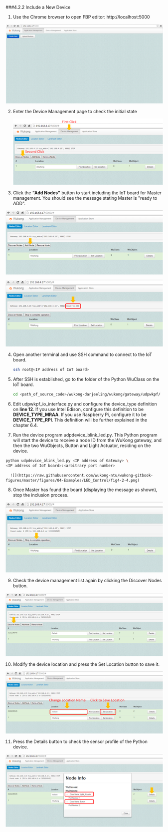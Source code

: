 ###4.2.2 Include a New Device

1. Use the Chrome browser to open FBP editor: http://localhost:5000  
  <!-- (Currently, only Chrome browser supports FBP editor)  -->
   
  ![](https://raw.githubusercontent.com/wukong-ntu/wukong-gitbook-figures/master/figures/04-Examples/LED_Control/19.png)

2. Enter the Device Management page to check the initial state  
        
   ![](https://raw.githubusercontent.com/wukong-ntu/wukong-gitbook-figures/master/figures/04-Examples/LED_Control/20.png)

3. Click the **"Add Nodes"** button to start including the IoT board for Master management. You should see the message stating Master is "ready to ADD". 
    
 ![](https://raw.githubusercontent.com/wukong-ntu/wukong-gitbook-figures/master/figures/04-Examples/LED_Control/201.png)
        
 ![](https://raw.githubusercontent.com/wukong-ntu/wukong-gitbook-figures/master/figures/04-Examples/LED_Control/21.png)

4. Open another terminal and use SSH command to connect to the IoT board.   
    
	```bash
	ssh root@<IP address of IoT board>
	```

5. After SSH is established, go to the folder of the Python WuClass on the IoT board.
    
	```bash
	cd <path_of_source_code>/wukong-darjeeling/wukong/gateway/udpwkpf/   
	```   

6. Edit udpwkpf_io_interface.py and configure the device_type definition on **line 12**. If you use Intel Edison, configure this definition to be **DEVICE_TYPE_MRAA**. If you use Raspberry Pi, configure it to be **DEVICE_TYPE_RPI**. This definition will be further explained in the chapter 6.4.  

7. Run the device program udpdevice_blink_led.py. This Python program will start the device to receive a node ID from the WuKong gateway, and then the two WuObjects, Button and Light Actuator, residing on the device.  
  ```bash
  python udpdevice_blink_led.py <IP address of Gateway> \
  <IP address of IoT board>:<arbitrary port number>
  ```
      ![](https://raw.githubusercontent.com/wukong-ntu/wukong-gitbook-figures/master/figures/04-Examples/LED_Control/fig4-2-4.png)

8.  Once Master has found the board (displaying the message as shown), stop the inclusion process.           
     
 ![](https://raw.githubusercontent.com/wukong-ntu/wukong-gitbook-figures/master/figures/04-Examples/LED_Control/24.png)

9.  Check the device management list again by clicking the Discover Nodes button.  

  ![](https://raw.githubusercontent.com/wukong-ntu/wukong-gitbook-figures/master/figures/04-Examples/LED_Control/26.png)

10. Modify the device location and press the Set Location button to save it.

  ![](https://raw.githubusercontent.com/wukong-ntu/wukong-gitbook-figures/master/figures/04-Examples/LED_Control/27.png)

11. Press the Details button to check the sensor profile of the Python device.

 ![](https://raw.githubusercontent.com/wukong-ntu/wukong-gitbook-figures/master/figures/04-Examples/LED_Control/28.png)

